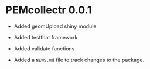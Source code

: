 # PEMcollectr 0.0.1

* Added geomUpload shiny module

* Added testthat framework

* Added validate functions

* Added a `NEWS.md` file to track changes to the package.
